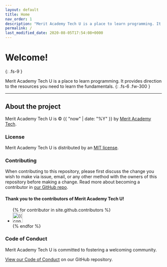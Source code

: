 ```yaml
---
layout: default
title: Home
nav_order: 1
description: "Merit Academy Tech U is a place to learn programming. It provides direction to the resources you need to learn the fundamentals."
permalink: /
last_modified_date: 2020-08-05T17:54:08+0000
---
```


# Welcome!
{: .fs-9 }

Merit Academy Tech U is a place to learn programming. It provides direction to the resources you need to learn the fundamentals.
{: .fs-6 .fw-300 }

---

## About the project

Merit Academy Tech U is &copy; {{ "now" | date: "%Y" }} by [Merit Academy Tech](https://meritacademy.tech).

### License

Merit Academy Tech U is distributed by an [MIT license](https://github.com/buckldav/buckldav.github.io/tree/master/LICENSE.txt).

### Contributing

When contributing to this repository, please first discuss the change you wish to make via issue,
email, or any other method with the owners of this repository before making a change. Read more about becoming a contributor in [our GitHub repo](https://github.com/buckldav/buckldav.github.io).

#### Thank you to the contributors of Merit Academy Tech U!

<ul class="list-style-none">
{% for contributor in site.github.contributors %}
  <li class="d-inline-block mr-1">
     <a href="{{ contributor.html_url }}"><img src="{{ contributor.avatar_url }}" width="32" height="32" alt="{{ contributor.login }}"/></a>
  </li>
{% endfor %}
</ul>

### Code of Conduct

Merit Academy Tech U is committed to fostering a welcoming community.

[View our Code of Conduct](https://github.com/pmarsceill/just-the-docs/tree/master/CODE_OF_CONDUCT.md) on our GitHub repository.
